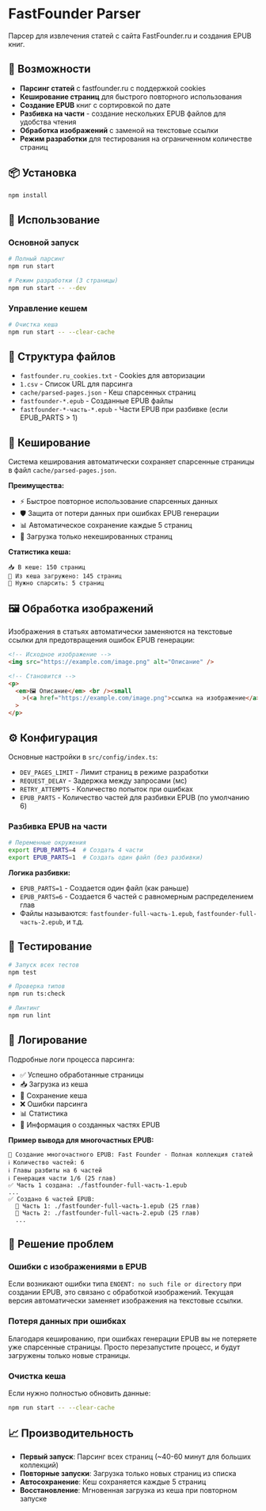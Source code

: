 # FastFounder Parser

Парсер для извлечения статей с сайта FastFounder.ru и создания EPUB книг.

## 🚀 Возможности

- **Парсинг статей** с fastfounder.ru с поддержкой cookies
- **Кеширование страниц** для быстрого повторного использования
- **Создание EPUB** книг с сортировкой по дате
- **Разбивка на части** - создание нескольких EPUB файлов для удобства чтения
- **Обработка изображений** с заменой на текстовые ссылки
- **Режим разработки** для тестирования на ограниченном количестве страниц

## 📦 Установка

```bash
npm install
```

## 🎯 Использование

### Основной запуск

```bash
# Полный парсинг
npm run start

# Режим разработки (3 страницы)
npm run start -- --dev
```

### Управление кешем

```bash
# Очистка кеша
npm run start -- --clear-cache
```

## 📁 Структура файлов

- `fastfounder.ru_cookies.txt` - Cookies для авторизации
- `1.csv` - Список URL для парсинга
- `cache/parsed-pages.json` - Кеш спарсенных страниц
- `fastfounder-*.epub` - Созданные EPUB файлы
- `fastfounder-*-часть-*.epub` - Части EPUB при разбивке (если EPUB_PARTS > 1)

## 🔧 Кеширование

Система кеширования автоматически сохраняет спарсенные страницы в файл `cache/parsed-pages.json`.

**Преимущества:**

- ⚡ Быстрое повторное использование спарсенных данных
- 🛡️ Защита от потери данных при ошибках EPUB генерации
- 📊 Автоматическое сохранение каждые 5 страниц
- 🎯 Загрузка только некешированных страниц

**Статистика кеша:**

```
📥 В кеше: 150 страниц
🎯 Из кеша загружено: 145 страниц
🔄 Нужно спарсить: 5 страниц
```

## 🖼️ Обработка изображений

Изображения в статьях автоматически заменяются на текстовые ссылки для предотвращения ошибок EPUB генерации:

```html
<!-- Исходное изображение -->
<img src="https://example.com/image.png" alt="Описание" />

<!-- Становится -->
<p>
  <em>🖼️ Описание</em> <br /><small
    >(<a href="https://example.com/image.png">ссылка на изображение</a>)</small
  >
</p>
```

## ⚙️ Конфигурация

Основные настройки в `src/config/index.ts`:

- `DEV_PAGES_LIMIT` - Лимит страниц в режиме разработки  
- `REQUEST_DELAY` - Задержка между запросами (мс)
- `RETRY_ATTEMPTS` - Количество попыток при ошибках
- `EPUB_PARTS` - Количество частей для разбивки EPUB (по умолчанию 6)

### Разбивка EPUB на части

```bash
# Переменные окружения
export EPUB_PARTS=4  # Создать 4 части
export EPUB_PARTS=1  # Создать один файл (без разбивки)
```

**Логика разбивки:**
- `EPUB_PARTS=1` - Создается один файл (как раньше)
- `EPUB_PARTS=6` - Создается 6 частей с равномерным распределением глав
- Файлы называются: `fastfounder-full-часть-1.epub`, `fastfounder-full-часть-2.epub`, и т.д.

## 🧪 Тестирование

```bash
# Запуск всех тестов
npm test

# Проверка типов
npm run ts:check

# Линтинг
npm run lint
```

## 📝 Логирование

Подробные логи процесса парсинга:

- ✅ Успешно обработанные страницы
- 📥 Загрузка из кеша
- 💾 Сохранение кеша
- ❌ Ошибки парсинга
- 📊 Статистика
- 📖 Информация о созданных частях EPUB

**Пример вывода для многочастных EPUB:**
```
📖 Создание многочастного EPUB: Fast Founder - Полная коллекция статей
ℹ️ Количество частей: 6
ℹ️ Главы разбиты на 6 частей
ℹ️ Генерация части 1/6 (25 глав)
✅ Часть 1 создана: ./fastfounder-full-часть-1.epub
...
✅ Создано 6 частей EPUB:
  📖 Часть 1: ./fastfounder-full-часть-1.epub (25 глав)
  📖 Часть 2: ./fastfounder-full-часть-2.epub (25 глав)
  ...
```

## 🚨 Решение проблем

### Ошибки с изображениями в EPUB

Если возникают ошибки типа `ENOENT: no such file or directory` при создании EPUB, это связано с обработкой изображений. Текущая версия автоматически заменяет изображения на текстовые ссылки.

### Потеря данных при ошибках

Благодаря кешированию, при ошибках генерации EPUB вы не потеряете уже спарсенные страницы. Просто перезапустите процесс, и будут загружены только новые страницы.

### Очистка кеша

Если нужно полностью обновить данные:

```bash
npm run start -- --clear-cache
```

## 📈 Производительность

- **Первый запуск**: Парсинг всех страниц (~40-60 минут для больших коллекций)
- **Повторные запуски**: Загрузка только новых страниц из списка
- **Автосохранение**: Кеш сохраняется каждые 5 страниц
- **Восстановление**: Мгновенная загрузка из кеша при повторном запуске
